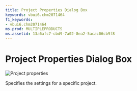 ```yaml
---
title: Project Properties Dialog Box
keywords: vbui6.chm2071464
f1_keywords:
- vbui6.chm2071464
ms.prod: MULTIPLEPRODUCTS
ms.assetid: 13a6afc7-cbd9-7a02-8ea2-5acac06cb9f8
---
```



# Project Properties Dialog Box


![Project properties](images/avhdg002_ZA01201566.gif)



Specifies the settings for a specific project.

